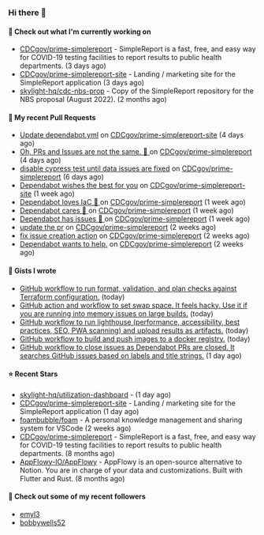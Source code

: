 ### Hi there 👋

#### 🚀 Check out what I'm currently working on

- [CDCgov/prime-simplereport](https://github.com/CDCgov/prime-simplereport) - SimpleReport is a fast, free, and easy way for COVID-19 testing facilities to report results to public health departments. (3 days ago)
- [CDCgov/prime-simplereport-site](https://github.com/CDCgov/prime-simplereport-site) - Landing / marketing site for the SimpleReport application (3 days ago)
- [skylight-hq/cdc-nbs-prop](https://github.com/skylight-hq/cdc-nbs-prop) - Copy of the SimpleReport repository for the NBS proposal (August 2022). (2 months ago)

#### 🔨 My recent Pull Requests

- [Update dependabot.yml](https://github.com/CDCgov/prime-simplereport-site/pull/379) on [CDCgov/prime-simplereport-site](https://github.com/CDCgov/prime-simplereport-site) (4 days ago)
- [Oh, PRs and Issues are not the same. :thinking: ](https://github.com/CDCgov/prime-simplereport/pull/4551) on [CDCgov/prime-simplereport](https://github.com/CDCgov/prime-simplereport) (4 days ago)
- [disable cypress test until data issues are fixed](https://github.com/CDCgov/prime-simplereport/pull/4512) on [CDCgov/prime-simplereport](https://github.com/CDCgov/prime-simplereport) (6 days ago)
- [Dependabot wishes the best for you](https://github.com/CDCgov/prime-simplereport-site/pull/370) on [CDCgov/prime-simplereport-site](https://github.com/CDCgov/prime-simplereport-site) (1 week ago)
- [Dependabot loves IaC :robot: ](https://github.com/CDCgov/prime-simplereport/pull/4446) on [CDCgov/prime-simplereport](https://github.com/CDCgov/prime-simplereport) (1 week ago)
- [Dependabot cares :robot: ](https://github.com/CDCgov/prime-simplereport/pull/4445) on [CDCgov/prime-simplereport](https://github.com/CDCgov/prime-simplereport) (1 week ago)
- [Dependabot has issues :robot: ](https://github.com/CDCgov/prime-simplereport/pull/4444) on [CDCgov/prime-simplereport](https://github.com/CDCgov/prime-simplereport) (1 week ago)
- [update the pr](https://github.com/CDCgov/prime-simplereport/pull/4421) on [CDCgov/prime-simplereport](https://github.com/CDCgov/prime-simplereport) (2 weeks ago)
- [fix issue creation action](https://github.com/CDCgov/prime-simplereport/pull/4418) on [CDCgov/prime-simplereport](https://github.com/CDCgov/prime-simplereport) (2 weeks ago)
- [Dependabot wants to help.](https://github.com/CDCgov/prime-simplereport/pull/4413) on [CDCgov/prime-simplereport](https://github.com/CDCgov/prime-simplereport) (2 weeks ago)

#### 📓 Gists I wrote

- [GitHub workflow to run format, validation, and plan checks against Terraform configuration.](https://gist.github.com/0295eabded9fd7994e0e04b86accdc41) (today)
- [GitHub action and workflow to set swap space. It feels hacky. Use it if you are running into memory issues on large builds.](https://gist.github.com/1c13dca8dc96ed4947f016aae19aacff) (today)
- [GitHub workflow to run lighthouse (performance, accessibility, best practices, SEO, PWA scanning) and upload results as artifacts.](https://gist.github.com/60fe04c78d86f2bfb5bbf02484826ebe) (today)
- [GitHub workflow to build and push images to a docker registry.](https://gist.github.com/7845bd98166fd71f05bf829631b23ba7) (today)
- [GitHub workflow to close issues as Dependabot PRs are closed. It searches GitHub issues based on labels and title strings.](https://gist.github.com/9699391ec294501cedf13f5a5fe5ce90) (1 day ago)

#### ⭐ Recent Stars

- [skylight-hq/utilization-dashboard](https://github.com/skylight-hq/utilization-dashboard) -  (1 day ago)
- [CDCgov/prime-simplereport-site](https://github.com/CDCgov/prime-simplereport-site) - Landing / marketing site for the SimpleReport application (1 day ago)
- [foambubble/foam](https://github.com/foambubble/foam) - A personal knowledge management and sharing system for VSCode (2 weeks ago)
- [CDCgov/prime-simplereport](https://github.com/CDCgov/prime-simplereport) - SimpleReport is a fast, free, and easy way for COVID-19 testing facilities to report results to public health departments. (8 months ago)
- [AppFlowy-IO/AppFlowy](https://github.com/AppFlowy-IO/AppFlowy) - AppFlowy is an open-source alternative to Notion. You are in charge of your data and customizations. Built with Flutter and Rust. (8 months ago)

#### 👯 Check out some of my recent followers

- [emyl3](https://github.com/emyl3)
- [bobbywells52](https://github.com/bobbywells52)
